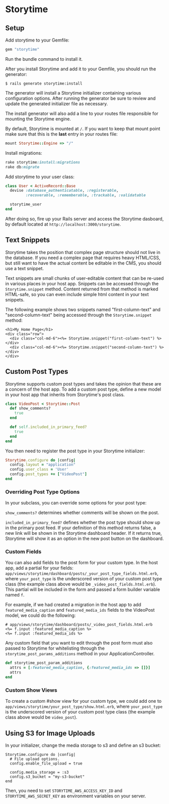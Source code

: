 # Storytime

## Setup

Add storytime to your Gemfile:

```ruby
gem "storytime"
```

Run the bundle command to install it.

After you install Storytime and add it to your Gemfile, you should run the generator:

```terminal
$ rails generate storytime:install
```

The generator will install a Storytime initializer containing various configuration options. After running the generator be sure to review and update the generated initializer file as necessary.

The install generator will also add a line to your routes file responsible for mounting the Storytime engine. 

By default, Storytime is mounted at `/`. If you want to keep that mount point make sure that this is the **last** entry in your routes file:

```ruby
mount Storytime::Engine => "/"
```

Install migrations:

```ruby
rake storytime:install:migrations
rake db:migrate
```

Add storytime to your user class:

```ruby
class User < ActiveRecord::Base
  devise :database_authenticatable, :registerable,
         :recoverable, :rememberable, :trackable, :validatable

  storytime_user
end
```

After doing so, fire up your Rails server and access the Storytime dasboard, by default located at `http://localhost:3000/storytime`.

## Text Snippets

Storytime takes the position that complex page structure should not live in the database. If you need a complex page that requires heavy HTML/CSS, but still want to have the actual content be editable in the CMS, you should use a text snippet.

Text snippets are small chunks of user-editable content that can be re-used in various places in your host app. Snippets can be accessed through the `Storytime.snippet` method. Content returned from that method is marked HTML-safe, so you can even include simple html content in your text snippets.

The following example shows two snippets named "first-column-text" and "second-column-text" being accessed through the `Storytime.snippet` method: 

```
<h1>My Home Page</h1>
<div class="row">
  <div class="col-md-6"><%= Storytime.snippet("first-column-text") %></div>
  <div class="col-md-6"><%= Storytime.snippet("second-column-text") %></div>
</div>
```

## Custom Post Types

Storytime supports custom post types and takes the opinion that these are a concern of the host app. To add a custom post type, define a new model in your host app that inherits from Storytime's post class.

```ruby
class VideoPost < Storytime::Post
  def show_comments?
    true
  end

  def self.included_in_primary_feed?
    true
  end
end
```

You then need to register the post type in your Storytime initializer:

```ruby
Storytime.configure do |config|
  config.layout = "application"
  config.user_class = 'User'
  config.post_types += ["VideoPost"]
end
``` 
### Overriding Post Type Options

In your subclass, you can override some options for your post type:

`show_comments?` determines whether comments will be shown on the post.

`included_in_primary_feed?` defines whether the post type should show up in the primary post feed. If your definition of this method returns false, a new link will be shown in the Storytime dashboard header. If it returns true, Storytime will show it as an option in the new post button on the dashboard.

### Custom Fields

You can also add fields to the post form for your custom type. In the host app, add a partial for your fields: `app/views/storytime/dashboard/posts/_your_post_type_fields.html.erb`, where `your_post_type` is the underscored version of your custom post type class (the example class above would be `_video_post_fields.html.erb`). This partial will be included in the form and passed a form builder variable named `f`.

For example, if we had created a migration in the host app to add `featured_media_caption` and `featured_media_ids` fields to the VideoPost model, we could do the following:

```erb
# app/views/storytime/dashboard/posts/_video_post_fields.html.erb
<%= f.input :featured_media_caption %>
<%= f.input :featured_media_ids %>
```

Any custom field that you want to edit through the post form must also passed to Storytime for whitelisting through the `storytime_post_params_additions` method in your ApplicationController.

```ruby
def storytime_post_param_additions
  attrs = [:featured_media_caption, {:featured_media_ids => []}]
  attrs
end
```

### Custom Show Views

To create a custom #show view for your custom type, we could add one to `app/views/storytime/your_post_type/show.html.erb`, where `your_post_type` is the underscored version of your custom post type class (the example class above would be `video_post`).

## Using S3 for Image Uploads

In your initializer, change the media storage to s3 and define an s3 bucket:

```
Storytime.configure do |config|
  # File upload options.
  config.enable_file_upload = true

  config.media_storage = :s3
  config.s3_bucket = "my-s3-bucket"
end
```

Then, you need to set `STORYTIME_AWS_ACCESS_KEY_ID` and `STORYTIME_AWS_SECRET_KEY` as environment variables on your server.
